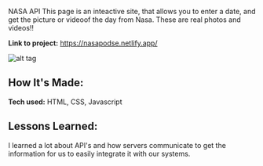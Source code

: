 NASA API
This page is an inteactive site, that allows you to enter a date, and get the picture or videoof the day from Nasa. These are real photos and videos!!

**Link to project:** https://nasapodse.netlify.app/

![alt tag](https://i.imgur.com/9c7zTML.jpeg)

## How It's Made:

**Tech used:** HTML, CSS, Javascript



## Lessons Learned:

I learned a lot about API's and how servers communicate to get the information for us to easily integrate it with our systems.
